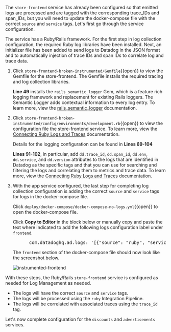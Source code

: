 The `store-frontend` service has already been configured so that emitted logs are processed and are tagged with the corresponding trace_IDs and span_IDs, but you will need to update the docker-compose file with the correct `source` and `service` tags. Let's first go through the service configuration.

The service has a Ruby/Rails framework. For the first step in log collection configuration, the required Ruby log libraries have been installed. Next, an initializer file has been added to send logs to Datadog in the JSON format and to automatically injection of trace IDs and span IDs to correlate log and trace data. 

1. Click `store-frontend-broken-instrumented/Gemfile`{{open}} to view the Gemfile for the store-frontend. The Gemfile installs the required tracing and log collection libraries.

    **Line 49** installs the `rails_semantic_logger` Gem, which is a feature rich logging framework and replacement for existing Rails loggers. The Semantic Logger adds contextual information to every log entry. To learn more, view the <a href="https://github.com/rocketjob/rails_semantic_logger/tree/47112b2c9effe7ab72f4f99d46875ed8d67d0965" target="_blank">rails_semantic_logger</a> documentation. 

2. Click `store-frontend-broken-instrumented/config/environments/development.rb`{{open}} to view the configuration file the store-frontend service. To learn more, view the <a href="https://docs.datadoghq.com/tracing/connect_logs_and_traces/ruby/?tab=lograge#automatic-trace-id-injection" target="_blank">Connecting Ruby Logs and Traces</a> documentation. 

    Details for the logging configuration can be found in **Lines 69-104** 
    
    **Lines 91-102**, in particular, add `dd.trace_id`, `dd.span_id`, `dd.env`, `dd.service`, and `dd.version` attributes to the logs that are identified in Datadog as the specific tags and that you can use for searching and filtering the logs and correlating them to metrics and trace data. To learn more, view the <a href="https://docs.datadoghq.com/tracing/connect_logs_and_traces/ruby/?tab=lograge#automatic-trace-id-injection" target="_blank">Connecting Ruby Logs and Traces</a> documentation.

3. With the app service configured, the last step for completing log collection configuration is adding the correct `source` and `service` tags for logs in the docker-compose file. 

    Click `deploy/docker-compose/docker-compose-no-logs.yml`{{open}} to open the docker-compose file.

    Click **Copy to Editor** in the block below or manually copy and paste the text where indicated to add the following logs configuration label under `frontend`.

    <pre class="file" data-filename="docker-compose-no-logs.yml" data-target="insert" data-marker="# add frontend log labels">
         com.datadoghq.ad.logs: '[{"source": "ruby", "service": "store-frontend"}]'</pre>

    The `frontend` section of the docker-compose file should now look like the screenshot below. 

    ![instrumented-frontend](collectlogsapp2/assets/instrumented-frontend.png)


With these steps, the Ruby/Rails `store-frontend` service is configured as needed for Log Management as needed. 
- The logs will have the correct `source` and `service` tags.
- The logs will be processed using the `ruby` Integration Pipeline.
- The logs will be correlated with associated traces using the `trace_id` tag. 

Let's now complete configuration for the `discounts` and `advertisements` services.